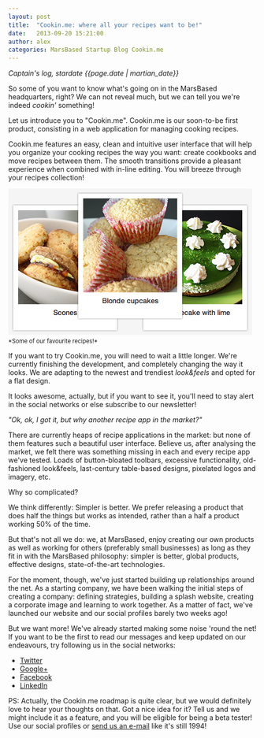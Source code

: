 ```yaml
---
layout: post
title:  "Cookin.me: where all your recipes want to be!"
date:   2013-09-20 15:21:00
author: alex
categories: MarsBased Startup Blog Cookin.me
---
```


*Captain's log, stardate {{page.date | martian_date}}*

So some of you want to know what's going on in the MarsBased headquarters, right? We can not reveal much, but we can tell you we're indeed *cookin'* something!

Let us introduce you to "Cookin.me". Cookin.me is our soon-to-be first product, consisting in a web application for managing cooking recipes.

<!--more-->

Cookin.me features an easy, clean and intuitive user interface that will help you organize your cooking recipes the way you want: create cookbooks and move recipes between them. The smooth transitions provide a pleasant experience when combined with in-line editing. You will breeze through your recipes collection!

<img src="/images/blog/post2.png" alt="Some of our favourite recipes!" title="Some of our favourite recipes!" class="img-center img-responsive" />
<small class="caption">*Some of our favourite recipes!*</small>

If you want to try Cookin.me, you will need to wait a little longer. We're currently finishing the development, and completely changing the way it looks. We are adapting to the newest and trendiest *look&feels* and opted for a flat design.

It looks awesome, actually, but if you want to see it, you'll need to stay alert in the social networks or else subscribe to our newsletter!

*"Ok, ok, I got it, but why another recipe app in the market?"*

There are currently heaps of recipe applications in the market: but none of them features such a beautiful user interface. Believe us, after analysing the market, we felt there was something missing in each and every recipe app we've tested. Loads of button-bloated toolbars, excessive functionality, old-fashioned look&feels, last-century table-based designs, pixelated logos and imagery, etc.

Why so complicated?

We think differently: Simpler is better. We prefer releasing a product that does half the things but works as intended, rather than a half a product working 50% of the time.

But that's not all we do: we, at MarsBased, enjoy creating our own products as well as working for others (preferably small businesses) as long as they fit in with the MarsBased philosophy: simpler is better, global products, effective designs, state-of-the-art technologies.

For the moment, though, we've just started building up relationships around the net. As a starting company, we have been walking the initial steps of creating a company: defining strategies, building a splash website, creating a corporate image and learning to work together. As a matter of fact, we've launched our website and our social profiles barely two weeks ago!

But we want more! We've already started making some noise 'round the net! If you want to be the first to read our messages and keep updated on our endeavours, try following us in the social networks:

* <a href="https://twitter.com/MarsBased" title="MarsBased Twitter Profile" target="_blank">Twitter</a>
* <a href="http://plus.google.com/+Marsbased/" title="MarsBased on Google+" target="_blank">Google+</a>
* <a href="http://facebook.com/marsbased" title="MarsBased Facebook Profile" target="_blank">Facebook</a>
* <a href="http://www.linkedin.com/company/marsbased" title="MarsBased LinkedIn Profile" target="_blank">LinkedIn</a>

PS: Actually, the Cookin.me roadmap is quite clear, but we would definitely love to hear your thoughts on that. Got a nice idea for it? Tell us and we might include it as a feature, and you will be eligible for being a beta tester! Use our social profiles or <a href="mailto:hola@marsbased.com">send us an e-mail</a> like it's still 1994!


